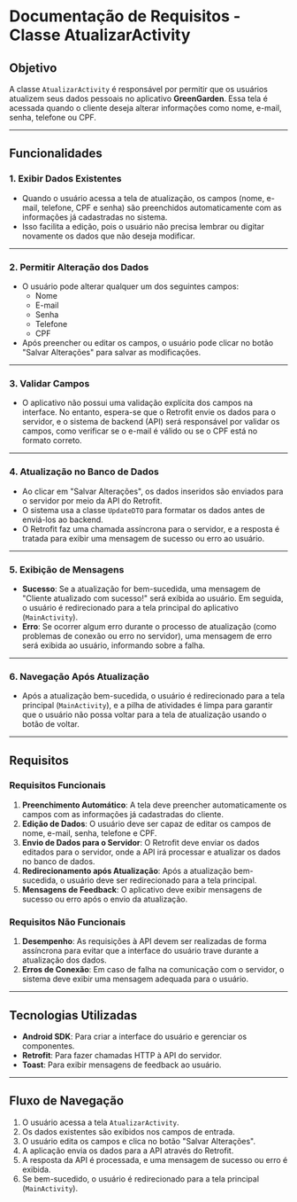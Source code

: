# **Documentação de Requisitos - Classe AtualizarActivity**

## **Objetivo**
A classe `AtualizarActivity` é responsável por permitir que os usuários atualizem seus dados pessoais no aplicativo **GreenGarden**. Essa tela é acessada quando o cliente deseja alterar informações como nome, e-mail, senha, telefone ou CPF.

---

## **Funcionalidades**

### **1. Exibir Dados Existentes**
- Quando o usuário acessa a tela de atualização, os campos (nome, e-mail, telefone, CPF e senha) são preenchidos automaticamente com as informações já cadastradas no sistema.
- Isso facilita a edição, pois o usuário não precisa lembrar ou digitar novamente os dados que não deseja modificar.

---

### **2. Permitir Alteração dos Dados**
- O usuário pode alterar qualquer um dos seguintes campos:
  - Nome
  - E-mail
  - Senha
  - Telefone
  - CPF
- Após preencher ou editar os campos, o usuário pode clicar no botão "Salvar Alterações" para salvar as modificações.

---

### **3. Validar Campos**
- O aplicativo não possui uma validação explícita dos campos na interface. No entanto, espera-se que o Retrofit envie os dados para o servidor, e o sistema de backend (API) será responsável por validar os campos, como verificar se o e-mail é válido ou se o CPF está no formato correto.

---

### **4. Atualização no Banco de Dados**
- Ao clicar em "Salvar Alterações", os dados inseridos são enviados para o servidor por meio da API do Retrofit.
- O sistema usa a classe `UpdateDTO` para formatar os dados antes de enviá-los ao backend.
- O Retrofit faz uma chamada assíncrona para o servidor, e a resposta é tratada para exibir uma mensagem de sucesso ou erro ao usuário.

---

### **5. Exibição de Mensagens**
- **Sucesso**: Se a atualização for bem-sucedida, uma mensagem de "Cliente atualizado com sucesso!" será exibida ao usuário. Em seguida, o usuário é redirecionado para a tela principal do aplicativo (`MainActivity`).
- **Erro**: Se ocorrer algum erro durante o processo de atualização (como problemas de conexão ou erro no servidor), uma mensagem de erro será exibida ao usuário, informando sobre a falha.

---

### **6. Navegação Após Atualização**
- Após a atualização bem-sucedida, o usuário é redirecionado para a tela principal (`MainActivity`), e a pilha de atividades é limpa para garantir que o usuário não possa voltar para a tela de atualização usando o botão de voltar.

---

## **Requisitos**

### **Requisitos Funcionais**
1. **Preenchimento Automático**: A tela deve preencher automaticamente os campos com as informações já cadastradas do cliente.
2. **Edição de Dados**: O usuário deve ser capaz de editar os campos de nome, e-mail, senha, telefone e CPF.
3. **Envio de Dados para o Servidor**: O Retrofit deve enviar os dados editados para o servidor, onde a API irá processar e atualizar os dados no banco de dados.
4. **Redirecionamento após Atualização**: Após a atualização bem-sucedida, o usuário deve ser redirecionado para a tela principal.
5. **Mensagens de Feedback**: O aplicativo deve exibir mensagens de sucesso ou erro após o envio da atualização.

### **Requisitos Não Funcionais**
1. **Desempenho**: As requisições à API devem ser realizadas de forma assíncrona para evitar que a interface do usuário trave durante a atualização dos dados.
2. **Erros de Conexão**: Em caso de falha na comunicação com o servidor, o sistema deve exibir uma mensagem adequada para o usuário.

---

## **Tecnologias Utilizadas**
- **Android SDK**: Para criar a interface do usuário e gerenciar os componentes.
- **Retrofit**: Para fazer chamadas HTTP à API do servidor.
- **Toast**: Para exibir mensagens de feedback ao usuário.

---

## **Fluxo de Navegação**

1. O usuário acessa a tela `AtualizarActivity`.
2. Os dados existentes são exibidos nos campos de entrada.
3. O usuário edita os campos e clica no botão "Salvar Alterações".
4. A aplicação envia os dados para a API através do Retrofit.
5. A resposta da API é processada, e uma mensagem de sucesso ou erro é exibida.
6. Se bem-sucedido, o usuário é redirecionado para a tela principal (`MainActivity`).
